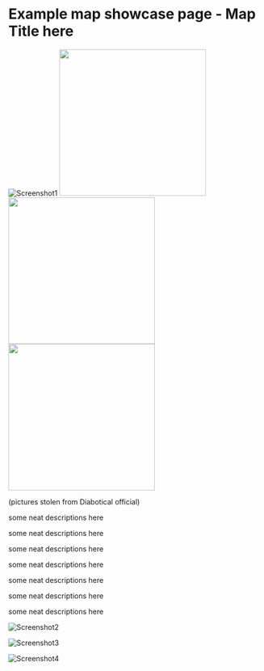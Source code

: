 # Example map showcase page - Map Title here

![Screenshot1](https://trello-attachments.s3.amazonaws.com/55f936eb551d491dca7e03e1/5d484bcc12ae6e714f3b30e0/162ba5504547627eec03b6308a86b7e9/image.png)
<img src="https://trello-attachments.s3.amazonaws.com/55f936eb551d491dca7e03e1/5d484bcc12ae6e714f3b30e0/37c4d7af78e7100bdc1bdcb5b13d2125/image.png" width="290">
<img src="https://trello-attachments.s3.amazonaws.com/55f936eb551d491dca7e03e1/5d484bcc12ae6e714f3b30e0/650b734a85d15eda23985907345d34b3/image.png" width="290">
<img src="https://trello-attachments.s3.amazonaws.com/55f936eb551d491dca7e03e1/5d484bcc12ae6e714f3b30e0/82d14f28648142d68207f3376893ae19/image.png" width="290">

(pictures stolen from Diabotical official)

some neat descriptions here

some neat descriptions here

some neat descriptions here

some neat descriptions here

some neat descriptions here

some neat descriptions here

some neat descriptions here

![Screenshot2](https://trello-attachments.s3.amazonaws.com/55f936eb551d491dca7e03e1/5d484bcc12ae6e714f3b30e0/37c4d7af78e7100bdc1bdcb5b13d2125/image.png)

![Screenshot3](https://trello-attachments.s3.amazonaws.com/55f936eb551d491dca7e03e1/5d484bcc12ae6e714f3b30e0/650b734a85d15eda23985907345d34b3/image.png)

![Screenshot4](https://trello-attachments.s3.amazonaws.com/55f936eb551d491dca7e03e1/5d484bcc12ae6e714f3b30e0/82d14f28648142d68207f3376893ae19/image.png)

